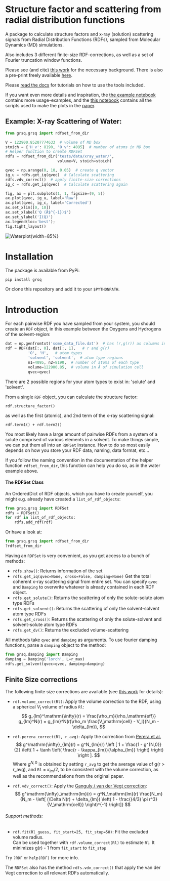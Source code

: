 Structure factor and scattering from radial distribution functions
==================================================================
A package to calculate structure factors and x-ray (solution) scattering signals from Radial Distribution Functions (RDFs), sampled from Molecular Dynamics (MD) simulations. 

Also includes 3 different finite-size RDF-corrections, as well as a set of Fourier truncation window functions. 

Please see (and cite) [this work](https://doi.org/10.1063/5.0164365) for the necessary background. There
is also a pre-print freely available [here](https://chemrxiv.org/engage/chemrxiv/article-details/6494035f24989702c2c4307d).

Please [read the docs](https://grsq.readthedocs.io/) for tutorials on how to use the tools included. 

If you want even more details and inspiration, 
the [the example notebook](https://gitlab.com/asod/grsq/-/blob/main/examples/examples.ipynb) contains more usage-examples, and 
the [this notebook](https://gitlab.com/asod/grsq_examples/-/blob/main/plots.ipynb?ref_type=heads) contains all the scripts
used to make the plots in the [paper](https://doi.org/10.1063/5.0164365).


Example: X-ray Scattering of Water:
-----------------------------------

```python
from grsq.grsq import rdfset_from_dir

V = 122900.85207774633  # volume of MD box
stoich = {'H_v': 8190, 'O_v': 4095}  # number of atoms in MD box
# Helper function to create RDFSet
rdfs = rdfset_from_dir('tests/data/xray_water/', 
                       volume=V, stoich=stoich)

qvec = np.arange(0, 10, 0.05)  # create q vector
ig_u = rdfs.get_iq(qvec)  # Calculate scattering
rdfs.vdv_correct()  # apply finite-size corrections
ig_c = rdfs.get_iq(qvec)  # Calculate scattering again

fig, ax = plt.subplots(1, 1, figsize=(9, 5)) 
ax.plot(qvec, ig_u, label='Raw')
ax.plot(qvec, ig_c, label='Corrected')
ax.set_xlim([0, 10])
ax.set_xlabel('Q (Å$^{-1})$')
ax.set_ylabel('I(Q)')
ax.legend(loc='best');
fig.tight_layout()

```
![Waterplot](https://gitlab.com/asod/grsq/-/raw/main/gfx/iqwater.png){width=85%}

Installation
============
The package is available from PyPi:
```
pip install grsq
```
Or clone this repository and add it to your `$PYTHONPATH`. 

Introduction
============
For each pairwise RDF you have sampled from your system, you should create an `RDF` object, in this example between the Oxygens and Hydrogens of the solvent-region:
```python
dat = np.genfromtxt('some_data_file.dat')  # has (r,g(r)) as columns in this example
rdf = RDF(dat[:, 0], dat[:, 1],   # r and g(r)
          'O', 'H',   # atom types
          'solvent', 'solvent',  # atom type regions
          n1=4095, n2=8190,  # number of atoms of each type
          volume=122900.85,  # volume in Å of simulation cell
          qvec=qvec)
```
There are 2 possible regions for your atom types to exist in: 'solute' and 'solvent'. 

From a single `RDF` object, you can calculate the structure factor: 
```
rdf.structure_factor()
```
as well as the first (atomic), and 2nd term of the x-ray scattering signal:
```
rdf.term1() + rdf.term2()
```

You most likely have a large amount of pairwise RDFs from a system of a solute comprised of various elements in a solvent. To make things simple, we can put them all into an `RDFSet` instance. How to do so most easily depends on how you store your RDF data, naming, data format, etc... 

If you follow the naming convention in the documentation of the helper function `rdfset_from_dir`, this function can help you do so, as in the water example above. 

#### The RDFSet Class
An OrderedDict of RDF objects, which you have to create yourself, you might e.g. already have created a `list_of_rdf_objects`:
```python
from grsq.grsq import RDFSet
rdfs = RDFSet()
for rdf in list_of_rdf_objects:
    rdfs.add_rdf(rdf)
```
Or have a look at:
```python
from grsq.grsq import rdfset_from_dir
?rdfset_from_dir
```
Having an `RDFSet` is very convenient, as you get access to a bunch of methods:
- `rdfs.show()`: Returns information of the set
- `rdfs.get_iq(qvec=None, cross=False, damping=None)` Get the total coherent x-ray scattering signal from entire set.  You can specify `qvec` and `Damping` to overwrite whatever is already contained in each RDF object.  
- `rdfs.get_solute()`: Returns the scattering of only the solute-solute atom type RDFs  
- `rdfs.get_solvent()`: Returns the scattering of only the solvent-solvent atom type RDFs  
- `rdfs.get_cross()`: Returns the scattering of only the solute-solvent and solvent-solute atom type RDFs  
- `rdfs.get_dv()`: Returns the excluded volume-scattering

All methods take `qvec` and `damping` as arguments. To use fourier damping functions, parse a `damping` object to the method:
```python
from grsq.damping import Damping
damping = Damping('lorch', L=r_max)
rdfs.get_solvent(qvec=qvec, damping=damping)
```

## Finite Size corrections
The following finite size corrections are available (see [this work](https://doi.org/10.26434/chemrxiv-2023-69m82) for details):
- `rdf.volume_correct(Rl)`: Apply the volume correction to the RDF, using a spherical $V_l$ volume of radius `Rl`:
$$
g_{lm}^\mathrm{\infty}(r) = \frac{\rho_m}{\rho_\mathrm{eff}} g_{lm}^N(r) =  g_{lm}^N(r)\rho_m \frac{V_\mathrm{cell} - V_l}{N_m - \delta_{lm}},
$$
- `rdf.perera_correct(Rl, r_avg)`: Apply the correction from [Perera et al.](https://doi.org/10.1039/c3fd00072a)
$$
    g^\mathrm{\infty}_{lm}(r) = g^N_{lm}(r) \left [ 
                    1 + \frac{1 - g^{N,0}}{2}  \left( 1 + \tanh \left( \frac{r - \kappa_{lm}}{\alpha_{lm}} \right)   \right)
                  \right ].
$$
Where $g^{N,0}$ is obtained by setting `r_avg` to get the average value of g(r > r_avg), and `Rl` = $\kappa_{lm} / 2$, to be consistent with the volume correction, as well as the recommendations from the original paper.

- `rdf.vdv_correct()`: Apply the [Ganguly / van der Vegt correction](https://doi.org/10.1080/08927022.2017.1416114):
$$
g^\mathrm{\infty}_\mathrm{lm}(r) = g^N_\mathrm{lm}(r) \frac{N_m}{N_m - \left[  (\Delta N(r) + \delta_{lm}) \left( 1 - \frac{(4/3) \pi r^3}{V_\mathrm{cell}} \right)^{-1}  \right]}
$$

###### Support methods:
- `rdf.fit(Rl_guess, fit_start=25, fit_stop=50)`: Fit the excluded volume radius.  
    Can be used together with `rdf.volume_correct(Rl)` to estimate `Rl`. It minimizes g(r) - 1 from `fit_start` to `fit_stop`

Try `?RDF` or `help(RDF)` for more info.


The `RDFSet` also has the method `rdfs.vdv_correct()` that apply the van der Vegt correction to all relevant RDFs automatically.

